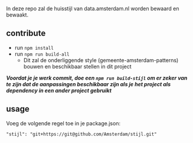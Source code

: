In deze repo zal de huisstijl van data.amsterdam.nl worden bewaard en bewaakt.

## contribute
* run `npm install` 
* run `npm run build-all`
    * Dit zal de onderliggende style (gemeente-amsterdam-patterns) 
    bouwen en beschikbaar stellen in dit project  

***Voordat je je werk commit, doe een `npm run build-stijl` om er zeker 
van te zijn dat de aanpassingen beschikbaar zijn als je het project als 
dependency in een ander project gebruikt***   

## usage
Voeg de volgende regel toe in je package.json:

`"stijl": "git+https://git@github.com/Amsterdam/stijl.git"`





